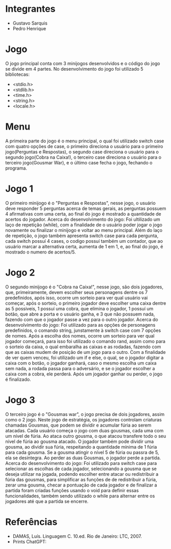 # Integrantes
- Gustavo Sarquis
- Pedro Henrique

# Jogo
O jogo principal conta com 3 minijogos desenvolvidos e o código do jogo se divide em 4 partes.
No desenvolvimento do jogo foi utilizado 5 bibliotecas:
- <stdio.h>
- <stdlib.h>
- <time.h>
- <string.h>
- <locale.h>

# Menu
A primeira parte do jogo é o menu principal, o qual foi utilizado switch case com quatro opções de case, o primeiro direciona o usuário para o primeiro jogo(Perguntas e Respostas), o segundo case direciona o usuário para o segundo jogo(Cobra na Caixa!), o terceiro case direciona o usuário para o terceiro jogo(Gousmar War), e o último case fecha o jogo, fechando o programa.

# Jogo 1
O primeiro minijogo é o "Perguntas e Respostas", nesse jogo, o usuário deve responder 5 perguntas acerca de temas gerais, as perguntas possuem 4 afirmativas com uma certa, ao final do jogo é mostrado a quantidade de acertos do jogador.
Acerca do desenvolvimento do jogo: Foi ultilizado um laço de repetição (while), com a finalidade de o usuário poder jogar o jogo novamente ou finalizar o minijogo e voltar ao menu principal. Além do laço de repetição, o jogo também apresenta switch case para cada pergunta, cada switch possuí 4 cases, o codigo possuí também um contador, que ao usuário marcar a alternativa certa, aumenta de 1 em 1, e, ao final do jogo, é mostrado o numero de acertos/5.

# Jogo 2
O segundo minijogo é o "Cobra na Caixa!", nesse jogo, são dois jogadores, que, primeiramente, devem escolher seus personagens dentre os 7 predefinidos, após isso, ocorre um sorteio para ver qual usuário vai começar, após o sorteio, o primeiro jogador deve escolher uma caixa dentre as 5 possiveis, 1 possuí uma cobra, que elimina o jogador, 1 possuí um botão, que abre a porta e o usuário ganha, e 3 que não possuem nada, fazendo com que o jogador passe a vez para o outro jogador.
Acerca do desenvolvimento do jogo: Foi utilizado para as opções de personagens predefinidos, o comando string, junstamente à switch case com 7 opções de nomes. Após a escolha dos nomes, ocorre um sorteio para ver qual jogador começará, para isso foi utilizado o comando rand, assim como para o sorteio da caixa, o qual embaralha as caixas e as rodadas, fazendo com que as caixas mudem de posição de um jogo para o outro. Com  a finalidade de ver quem venceu, foi utilizado um if e else, o qual, se o jogador digitar a caixa com o botão, o jogador ganhará, caso o mesmo escolha um caixa sem nada, a rodada passa para o adversário, e se o jogador escolher a caixa com a cobra, ele perderá. Após um jogador ganhar ou  perder, o jogo é finalizado.

# Jogo 3
O terceiro jogo é o "Gousmas war", o jogo precisa de dois jogadores, assim como o 2 jogo. Neste jogo de estratégia, os jogadores controlam criaturas chamadas
Gousmas, que podem se dividir e acumular fúria ao serem atacadas. Cada usuário começa o jogo com duas gousmas, cada uma com um nível de fúria. Ao ataca outro gousma, o que atacou transfere todo o seu nível de fúria ao gousma atacado. O jogador também pode dividir uma gousma, ao dividir sua fúria, respeitando a quantidade mínima de 1 fúria para cada gousma. Se a gousma atingir o nível 5 de fúria ou passra de 5, ela se desintegra. Ao perder as duas Gousmas, o jogador perde a partida.  
Acerca do desenvolvimento do jogo: Foi utilizado para switch case para selecionar as escolhas de cada jogador, selecionando a gousma que se deseja utilizar na jogada, podendo escolher entre atacar ou redistribuir a fúria das gousmas, para simplificar as funções de de redistribuir a fúria, zerar uma gousma, checar a pontuação de cada jogador e de finalizar a partida foram criadas funções usando o void para definir essas funcionalidades, também sendo utilizado o while para alternar entre os jogadores até que a partida se encerre.

# Referências
- DAMAS, Luís. Linguagem C. 10.ed. Rio de Janeiro: LTC, 2007.
- Prints ChatGPT:

